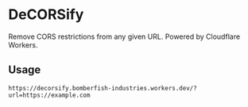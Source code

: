 # DeCORSify

Remove CORS restrictions from any given URL. Powered by Cloudflare Workers.

## Usage

```
https://decorsify.bomberfish-industries.workers.dev/?url=https://example.com
```